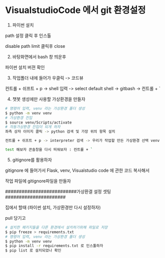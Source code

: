 # VisualstudioCode 에서 git 환경설정

1. 파이썬 설치

path 설정 클릭 후 인스톨

disable path limit 클릭후 close

2. 바탕화면에서 bash 창 띄운후 

파이썬 설치 버젼 확인

3. 작업폴더 내에 들어가 우클릭 -> 코드뷰

컨트롤 + 쉬프트 + p -> shell 입력 -> select default shell -> gitbash -> 컨트롤 + `

4. 챗봇 생성에만 사용할 가상환경을 만들자

```bash
# 명령어 입력, venv 라는 가상환경 폴더 생성
$ python -m venv venv 
# 가상환경 진입
$ source venv/Scripts/activate
# 자동가상환경 진입이 되게 하자
좌측 상자 이미지 클릭 -> python 검색 및 가장 위의 항목 설치

컨트롤 + 쉬프트 + p -> interpreter 검색 -> 우리가 작업할 만든 가상환경 선택 venv 

test 해보자 콘솔창을 다시 띄워보자 : 컨트롤 + `
```

5. gitignore를 활용하자

gitignore 에 들어가서 Flask, venv, Visualstudio code 에 관한 코드 복사해서 

작업 파일에 gitignore파일을 만들자

##########################가상환결 설정 셋팅 ######################

집에서 할때 (파이썬 설치, 가상환경만 다시 설정하자)

pull 당기고 

```bash
# 설치한 패키지들을 다른 환경에서 설치하기위해 파일로 저장
$ pip freeze > requirements.txt
# 명령어 입력, venv 라는 가상환경 폴더 생성
$ python -m venv venv 
$ pip install -r requirements.txt 로 인스톨하자
$ pip list 로 설치되었나 확인
```

